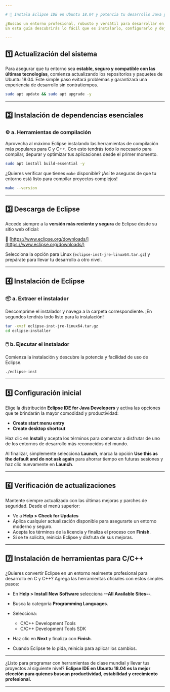 ```yaml
---

# 🚀 Instala Eclipse IDE en Ubuntu 18.04 y potencia tu desarrollo Java y C++

¿Buscas un entorno profesional, robusto y versátil para desarrollar en Java y C/C++ desde Ubuntu 18.04? **Eclipse IDE** es la opción preferida por miles de empresas y desarrolladores gracias a su flexibilidad, gran ecosistema de plugins y soporte para los principales lenguajes de programación.
En esta guía descubrirás lo fácil que es instalarlo, configurarlo y dejarlo listo para tus primeros proyectos profesionales, ¡en pocos minutos!

---
```


## 1️⃣ Actualización del sistema

Para asegurar que tu entorno sea **estable, seguro y compatible con las últimas tecnologías**, comienza actualizando los repositorios y paquetes de Ubuntu 18.04.
Este simple paso evitará problemas y garantizará una experiencia de desarrollo sin contratiempos.

```bash
sudo apt update && sudo apt upgrade -y
```

---

## 2️⃣ Instalación de dependencias esenciales

### ⚙️ a. Herramientas de compilación

Aprovecha al máximo Eclipse instalando las herramientas de compilación más populares para C y C++. Con esto tendrás todo lo necesario para compilar, depurar y optimizar tus aplicaciones desde el primer momento.

```bash
sudo apt install build-essential -y
```

¿Quieres verificar que tienes `make` disponible? ¡Así te aseguras de que tu entorno está listo para compilar proyectos complejos!

```bash
make --version
```

---

## 3️⃣ Descarga de Eclipse

Accede siempre a la **versión más reciente y segura** de Eclipse desde su sitio web oficial:

🔗 [https://www.eclipse.org/downloads/](https://www.eclipse.org/downloads/)

Selecciona la opción para Linux (`eclipse-inst-jre-linux64.tar.gz`) y prepárate para llevar tu desarrollo a otro nivel.

---

## 4️⃣ Instalación de Eclipse

### 📦 a. Extraer el instalador

Descomprime el instalador y navega a la carpeta correspondiente.
¡En segundos tendrás todo listo para la instalación!

```bash
tar -xvzf eclipse-inst-jre-linux64.tar.gz
cd eclipse-installer
```

### 🖱️ b. Ejecutar el instalador

Comienza la instalación y descubre la potencia y facilidad de uso de Eclipse.

```bash
./eclipse-inst
```

---

## 5️⃣ Configuración inicial

Elige la distribución **Eclipse IDE for Java Developers** y activa las opciones que te brindarán la mayor comodidad y productividad:

* **Create start menu entry**
* **Create desktop shortcut**

Haz clic en **Install** y acepta los términos para comenzar a disfrutar de uno de los entornos de desarrollo más reconocidos del mundo.

Al finalizar, simplemente selecciona **Launch**, marca la opción **Use this as the default and do not ask again** para ahorrar tiempo en futuras sesiones y haz clic nuevamente en **Launch**.

---

## 6️⃣ Verificación de actualizaciones

Mantente siempre actualizado con las últimas mejoras y parches de seguridad.
Desde el menú superior:

* Ve a **Help > Check for Updates**
* Aplica cualquier actualización disponible para asegurarte un entorno moderno y seguro.
* Acepta los términos de la licencia y finaliza el proceso con **Finish**.
* Si se te solicita, reinicia Eclipse y disfruta de sus mejoras.

---

## 7️⃣ Instalación de herramientas para C/C++

¿Quieres convertir Eclipse en un entorno realmente profesional para desarrollo en C y C++?
Agrega las herramientas oficiales con estos simples pasos:

* En **Help > Install New Software** selecciona **--All Available Sites--**.
* Busca la categoría **Programming Languages**.
* Selecciona:

  * C/C++ Development Tools
  * C/C++ Development Tools SDK
* Haz clic en **Next** y finaliza con **Finish**.
* Cuando Eclipse te lo pida, reinicia para aplicar los cambios.

---

¿Listo para programar con herramientas de clase mundial y llevar tus proyectos al siguiente nivel?
**Eclipse IDE en Ubuntu 18.04 es la mejor elección para quienes buscan productividad, estabilidad y crecimiento profesional.**

---
